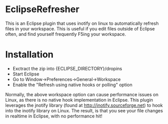 EclipseRefresher
================

This is an Eclipse plugin that uses inotify on linux to automatically refresh files in your workspace. This is useful if you edit files outside of Eclipse often, and find yourself frequently F5ing your workspace.


Installation
================
- Exctract the zip into {ECLIPSE_DIRECTORY}/dropins
- Start Eclipse
- Go to Window->Preferences->General->Workspace
- Enable the "Refresh using native hooks or polling" option


Normally, the above workspace option can cause performance issues on Linux, as there is no native hook implementation in Eclipse. This plugin leverages the jnotify library (found at http://jnotify.sourceforge.net) to hook into the inotify library on Linux. The result, is that you see your file changes in realtime in Eclipse, with no performance hit!
